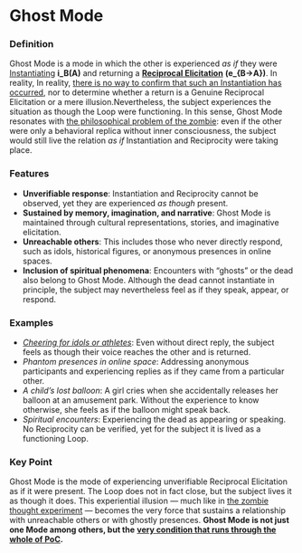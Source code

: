# Ghost Mode

### **Definition**

Ghost Mode is a mode in which the other is experienced _as if_ they were [Instantiating](../operations/instantiation.md) **i\_B(A)** and returning a [**Reciprocal Elicitation**](../operations/loop-reciprocal-elicitation.md) **(e\_{B→A})**. In reality, In reality, [there is no way to confirm that such an Instantiation has occurred](../elicitation-without-instantiation.md), nor to determine whether a return is a Genuine Reciprocal Elicitation or a mere illusion.Nevertheless, the subject experiences the situation as though the Loop were functioning. In this sense, Ghost Mode resonates with [the philosophical problem of the zombie](../../plugins/p-zombie-plugin.md): even if the other were only a behavioral replica without inner consciousness, the subject would still live the relation _as if_ Instantiation and Reciprocity were taking place.

### **Features**

* **Unverifiable response**: Instantiation and Reciprocity cannot be observed, yet they are experienced _as though_ present.
* **Sustained by memory, imagination, and narrative**: Ghost Mode is maintained through cultural representations, stories, and imaginative elicitation.
* **Unreachable others**: This includes those who never directly respond, such as idols, historical figures, or anonymous presences in online spaces.
* **Inclusion of spiritual phenomena**: Encounters with “ghosts” or the dead also belong to Ghost Mode. Although the dead cannot instantiate in principle, the subject may nevertheless feel as if they speak, appear, or respond.

### **Examples**

* [_Cheering for idols or athletes_](../../plugins/media-plugin.md): Even without direct reply, the subject feels as though their voice reaches the other and is returned.
* _Phantom presences in online space_: Addressing anonymous participants and experiencing replies as if they came from a particular other.
* _A child’s lost balloon_: A girl cries when she accidentally releases her balloon at an amusement park. Without the experience to know otherwise, she feels as if the balloon might speak back.
* _Spiritual encounters_: Experiencing the dead as appearing or speaking. No Reciprocity can be verified, yet for the subject it is lived as a functioning Loop.

### **Key Point**

Ghost Mode is the mode of experiencing unverifiable Reciprocal Elicitation as if it were present. The Loop does not in fact close, but the subject lives it as though it does. This experiential illusion — much like in [the zombie thought experiment](../../plugins/p-zombie-plugin.md) — becomes the very force that sustains a relationship with unreachable others or with ghostly presences. **Ghost Mode is not just one Mode among others, but the** [**very condition that runs through the whole of PoC**](../ghost-mode-as-ground-of-poc.md)**.**
